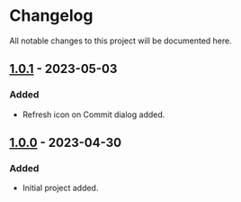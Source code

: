 # Changelog

All notable changes to this project will be documented here.

[//]: # (The format is based on [Keep a Changelog]&#40;https://keepachangelog.com/en/1.0.0/&#41;,)

## [1.0.1] - 2023-05-03

### Added

- Refresh icon on Commit dialog added.


## [1.0.0] - 2023-04-30

### Added

- Initial project added.

[1.0.1]: https://github.com/elicul/azure-devops-commit-message-intellij-plugin/compare/v1.0.0...v1.0.1
[1.0.0]: https://github.com/elicul/azure-devops-commit-message-intellij-plugin/releases/tag/v1.0.0

